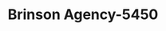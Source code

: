 ---
f_zip-code: 47460
f_state-code: IN
title: Brinson Agency-5450
f_phone: 812-829-6133
f_city-only: Spencer
f_address: 770 East Morgan Street Spencer
f_location-unique-id: '5450'
slug: brinson-agency-5450
updated-on: '2024-05-30T13:46:58.046Z'
created-on: '2024-05-30T13:36:59.803Z'
published-on: '2024-05-30T13:54:32.469Z'
f_city-state: cms/city/spencer-in.md
f_company: cms/company/brinson-agency.md
f_state: cms/state/indiana.md
layout: '[payday-loan].html'
tags: payday-loan
---
